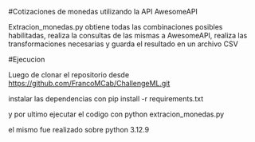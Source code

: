 
#Cotizaciones de monedas utilizando la API AwesomeAPI

Extracion_monedas.py obtiene todas las combinaciones posibles habilitadas, realiza la consultas de las mismas a AwesomeAPI, realiza las transformaciones necesarias y guarda el resultado en un archivo CSV

#Ejecucion

Luego de clonar el repositorio desde https://github.com/FrancoMCab/ChallengeML.git

instalar las dependencias con pip install -r requirements.txt

y por ultimo ejecutar el codigo con python extracion_monedas.py

el mismo fue realizado sobre python 3.12.9